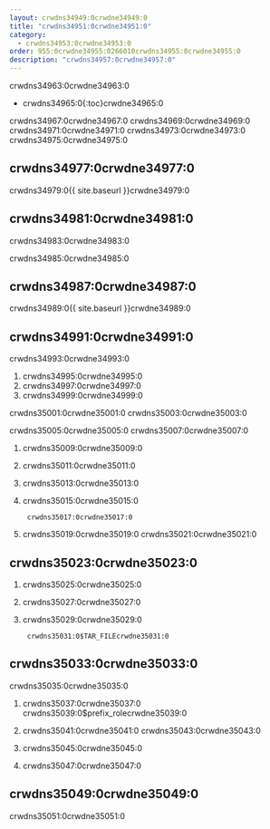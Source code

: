 ```yaml
---
layout: crwdns34949:0crwdne34949:0
title: "crwdns34951:0crwdne34951:0"
category:
  - crwdns34953:0crwdne34953:0
order: 955:0crwdne34955:0266010crwdns34955:0crwdne34955:0
description: "crwdns34957:0crwdne34957:0"
---
```

crwdns34963:0crwdne34963:0

- crwdns34965:0{:toc}crwdne34965:0

crwdns34967:0crwdne34967:0 crwdns34969:0crwdne34969:0 crwdns34971:0crwdne34971:0 crwdns34973:0crwdne34973:0 crwdns34975:0crwdne34975:0

## crwdns34977:0crwdne34977:0

crwdns34979:0{{ site.baseurl }}crwdne34979:0

## crwdns34981:0crwdne34981:0

crwdns34983:0crwdne34983:0

crwdns34985:0crwdne34985:0

## crwdns34987:0crwdne34987:0

crwdns34989:0{{ site.baseurl }}crwdne34989:0

## crwdns34991:0crwdne34991:0

crwdns34993:0crwdne34993:0

1. crwdns34995:0crwdne34995:0
2. crwdns34997:0crwdne34997:0
3. crwdns34999:0crwdne34999:0

crwdns35001:0crwdne35001:0 crwdns35003:0crwdne35003:0

crwdns35005:0crwdne35005:0 crwdns35007:0crwdne35007:0

1. crwdns35009:0crwdne35009:0
2. crwdns35011:0crwdne35011:0
3. crwdns35013:0crwdne35013:0
4. crwdns35015:0crwdne35015:0
    
        crwdns35017:0crwdne35017:0
        

5. crwdns35019:0crwdne35019:0 crwdns35021:0crwdne35021:0

## crwdns35023:0crwdne35023:0

1. crwdns35025:0crwdne35025:0
2. crwdns35027:0crwdne35027:0
3. crwdns35029:0crwdne35029:0
    
        crwdns35031:0$TAR_FILEcrwdne35031:0
        

## crwdns35033:0crwdne35033:0

crwdns35035:0crwdne35035:0

1. crwdns35037:0crwdne35037:0 crwdns35039:0$prefix_rolecrwdne35039:0

2. crwdns35041:0crwdne35041:0 crwdns35043:0crwdne35043:0

3. crwdns35045:0crwdne35045:0

4. crwdns35047:0crwdne35047:0

## crwdns35049:0crwdne35049:0

crwdns35051:0crwdne35051:0